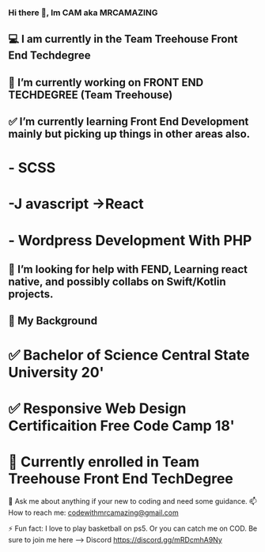 ### Hi there 👋, Im CAM aka MRCAMAZING

##  :computer: I am currently in the Team Treehouse Front End Techdegree




## 🚀 I’m currently working on FRONT END TECHDEGREE (Team Treehouse)
## ✅ I’m currently learning Front End Development mainly but picking up things in other areas also.
  # - SCSS
   # -J avascript ->React
   # - Wordpress Development With PHP 
## 🤔 I’m looking for help with FEND, Learning react native, and possibly collabs on Swift/Kotlin projects.


## 💼 My Background
 # ✅ Bachelor of Science Central State University 20'
 # ✅ Responsive Web Design Certificaition Free Code Camp 18'
 # 📘 Currently enrolled in Team Treehouse Front End TechDegree



 💬 Ask me about anything if your new to coding and need some guidance.
 📫 How to reach me: codewithmrcamazing@gmail.com
 
 ⚡ Fun fact: I love to play basketball on ps5. Or you can catch me on COD. Be sure to join me here -->  Discord https://discord.gg/mRDcmhA9Ny
